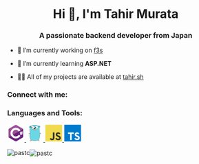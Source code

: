 <h1 align="center">Hi 👋, I'm Tahir Murata</h1>
<h3 align="center">A passionate backend developer from Japan</h3>

- 🔭 I’m currently working on [f3s](https://github.com/pastc/f3s)

- 🌱 I’m currently learning **ASP.NET**

- 👨‍💻 All of my projects are available at [tahir.sh](https://tahir.sh)

<h3 align="left">Connect with me:</h3>
<p align="left">
</p>

<h3 align="left">Languages and Tools:</h3>
<p align="left"> <a href="https://www.w3schools.com/cs/" target="_blank" rel="noreferrer"> <img src="https://raw.githubusercontent.com/devicons/devicon/master/icons/csharp/csharp-original.svg" alt="csharp" width="40" height="40"/> </a> <a href="https://golang.org" target="_blank" rel="noreferrer"> <img src="https://raw.githubusercontent.com/devicons/devicon/master/icons/go/go-original.svg" alt="go" width="40" height="40"/> </a> <a href="https://developer.mozilla.org/en-US/docs/Web/JavaScript" target="_blank" rel="noreferrer"> <img src="https://raw.githubusercontent.com/devicons/devicon/master/icons/javascript/javascript-original.svg" alt="javascript" width="40" height="40"/> </a> <a href="https://www.typescriptlang.org/" target="_blank" rel="noreferrer"> <img src="https://raw.githubusercontent.com/devicons/devicon/master/icons/typescript/typescript-original.svg" alt="typescript" width="40" height="40"/> </a> </p>

<p><img align="left" src="https://github-readme-stats.vercel.app/api/top-langs?username=pastc&show_icons=true&theme=graywhite&locale=en&layout=compact" alt="pastc" /></p>

<p><img align="center" src="https://github-readme-stats.vercel.app/api?username=pastc&show_icons=true&theme=graywhit&locale=en" alt="pastc" /></p>

